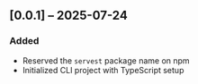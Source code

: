 ## [0.0.1] – 2025-07-24
### Added
- Reserved the `servest` package name on npm
- Initialized CLI project with TypeScript setup
